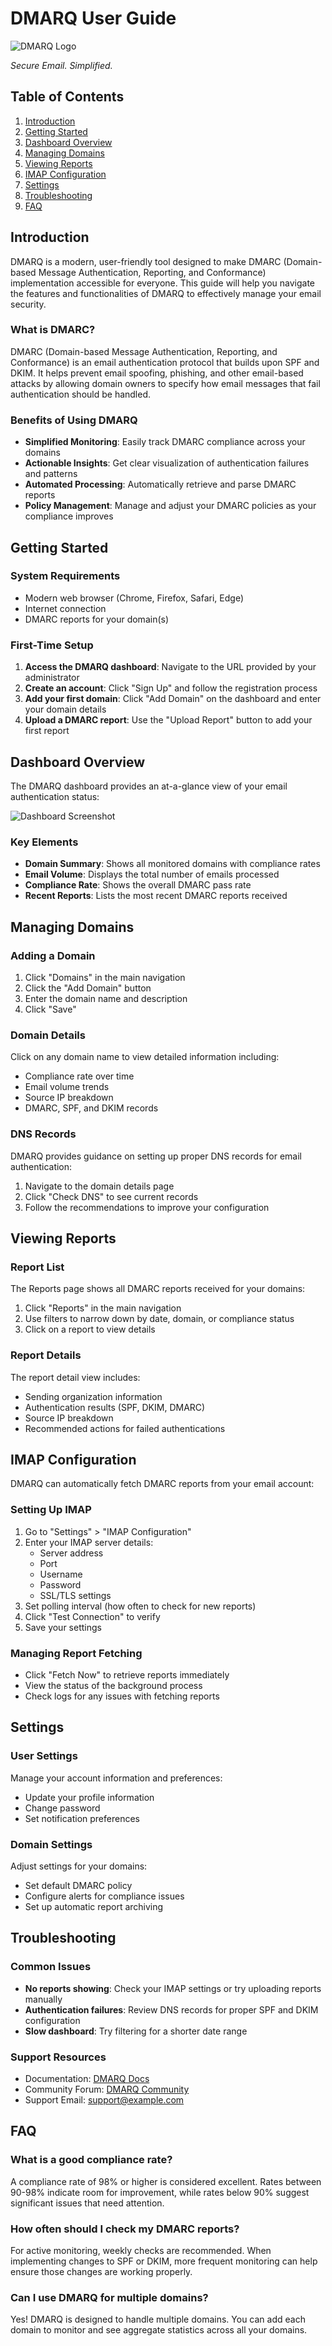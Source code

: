# DMARQ User Guide

![DMARQ Logo](../../backend/app/static/img/logotype_horizontal_dark.png)

*Secure Email. Simplified.*

## Table of Contents

1. [Introduction](#introduction)
2. [Getting Started](#getting-started)
3. [Dashboard Overview](#dashboard-overview)
4. [Managing Domains](#managing-domains)
5. [Viewing Reports](#viewing-reports)
6. [IMAP Configuration](#imap-configuration)
7. [Settings](#settings)
8. [Troubleshooting](#troubleshooting)
9. [FAQ](#faq)

## Introduction

DMARQ is a modern, user-friendly tool designed to make DMARC (Domain-based Message Authentication, Reporting, and Conformance) implementation accessible for everyone. This guide will help you navigate the features and functionalities of DMARQ to effectively manage your email security.

### What is DMARC?

DMARC (Domain-based Message Authentication, Reporting, and Conformance) is an email authentication protocol that builds upon SPF and DKIM. It helps prevent email spoofing, phishing, and other email-based attacks by allowing domain owners to specify how email messages that fail authentication should be handled.

### Benefits of Using DMARQ

- **Simplified Monitoring**: Easily track DMARC compliance across your domains
- **Actionable Insights**: Get clear visualization of authentication failures and patterns
- **Automated Processing**: Automatically retrieve and parse DMARC reports
- **Policy Management**: Manage and adjust your DMARC policies as your compliance improves

## Getting Started

### System Requirements

- Modern web browser (Chrome, Firefox, Safari, Edge)
- Internet connection
- DMARC reports for your domain(s)

### First-Time Setup

1. **Access the DMARQ dashboard**: Navigate to the URL provided by your administrator
2. **Create an account**: Click "Sign Up" and follow the registration process
3. **Add your first domain**: Click "Add Domain" on the dashboard and enter your domain details
4. **Upload a DMARC report**: Use the "Upload Report" button to add your first report

## Dashboard Overview

The DMARQ dashboard provides an at-a-glance view of your email authentication status:

![Dashboard Screenshot](placeholder_dashboard.png)

### Key Elements

- **Domain Summary**: Shows all monitored domains with compliance rates
- **Email Volume**: Displays the total number of emails processed
- **Compliance Rate**: Shows the overall DMARC pass rate
- **Recent Reports**: Lists the most recent DMARC reports received

## Managing Domains

### Adding a Domain

1. Click "Domains" in the main navigation
2. Click the "Add Domain" button
3. Enter the domain name and description
4. Click "Save"

### Domain Details

Click on any domain name to view detailed information including:

- Compliance rate over time
- Email volume trends
- Source IP breakdown
- DMARC, SPF, and DKIM records

### DNS Records

DMARQ provides guidance on setting up proper DNS records for email authentication:

1. Navigate to the domain details page
2. Click "Check DNS" to see current records
3. Follow the recommendations to improve your configuration

## Viewing Reports

### Report List

The Reports page shows all DMARC reports received for your domains:

1. Click "Reports" in the main navigation
2. Use filters to narrow down by date, domain, or compliance status
3. Click on a report to view details

### Report Details

The report detail view includes:

- Sending organization information
- Authentication results (SPF, DKIM, DMARC)
- Source IP breakdown
- Recommended actions for failed authentications

## IMAP Configuration

DMARQ can automatically fetch DMARC reports from your email account:

### Setting Up IMAP

1. Go to "Settings" > "IMAP Configuration"
2. Enter your IMAP server details:
   - Server address
   - Port
   - Username
   - Password
   - SSL/TLS settings
3. Set polling interval (how often to check for new reports)
4. Click "Test Connection" to verify
5. Save your settings

### Managing Report Fetching

- Click "Fetch Now" to retrieve reports immediately
- View the status of the background process
- Check logs for any issues with fetching reports

## Settings

### User Settings

Manage your account information and preferences:

- Update your profile information
- Change password
- Set notification preferences

### Domain Settings

Adjust settings for your domains:

- Set default DMARC policy
- Configure alerts for compliance issues
- Set up automatic report archiving

## Troubleshooting

### Common Issues

- **No reports showing**: Check your IMAP settings or try uploading reports manually
- **Authentication failures**: Review DNS records for proper SPF and DKIM configuration
- **Slow dashboard**: Try filtering for a shorter date range

### Support Resources

- Documentation: [DMARQ Docs](https://example.com/docs)
- Community Forum: [DMARQ Community](https://example.com/community)
- Support Email: support@example.com

## FAQ

### What is a good compliance rate?

A compliance rate of 98% or higher is considered excellent. Rates between 90-98% indicate room for improvement, while rates below 90% suggest significant issues that need attention.

### How often should I check my DMARC reports?

For active monitoring, weekly checks are recommended. When implementing changes to SPF or DKIM, more frequent monitoring can help ensure those changes are working properly.

### Can I use DMARQ for multiple domains?

Yes! DMARQ is designed to handle multiple domains. You can add each domain to monitor and see aggregate statistics across all your domains.
